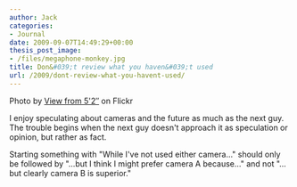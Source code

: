 ```yaml
---
author: Jack
categories:
- Journal
date: 2009-09-07T14:49:29+00:00
thesis_post_image:
- /files/megaphone-monkey.jpg
title: Don&#039;t review what you haven&#039;t used
url: /2009/dont-review-what-you-havent-used/
---
```


<span class="photo_caption">Photo by <a href="http://www.flickr.com/photos/viewfrom52/1469577763/">View from 5'2&#8243;</a> on Flickr</span>

I enjoy speculating about cameras and the future as much as the next guy. The trouble begins when the next guy doesn't approach it as speculation or opinion, but rather as fact.

Starting something with "While I've not used either camera&#8230;" should only be followed by "&#8230;but I think I might prefer camera A because&#8230;" and not "&#8230;but clearly camera B is superior."